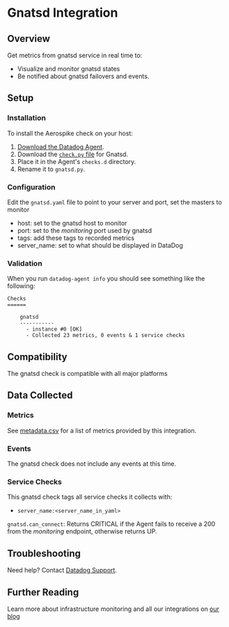 # Gnatsd Integration

## Overview

Get metrics from gnatsd service in real time to:

* Visualize and monitor gnatsd states
* Be notified about gnatsd failovers and events.

## Setup

### Installation

To install the Aerospike check on your host:

1. [Download the Datadog Agent][4].
2. Download the [`check.py` file][5] for Gnatsd.
3. Place it in the Agent's `checks.d` directory.
4. Rename it to `gnatsd.py`.

### Configuration

Edit the `gnatsd.yaml` file to point to your server and port, set the masters to monitor

* host: set to the gnatsd host to monitor
* port: set to the _monitoring_ port used by gnatsd
* tags: add these tags to recorded metrics
* server_name: set to what should be displayed in DataDog

### Validation

When you run `datadog-agent info` you should see something like the following:

    Checks
    ======

        gnatsd
        -----------
          - instance #0 [OK]
          - Collected 23 metrics, 0 events & 1 service checks

## Compatibility

The gnatsd check is compatible with all major platforms

## Data Collected
### Metrics

See [metadata.csv][1] for a list of metrics provided by this integration.

### Events
The gnatsd check does not include any events at this time.

### Service Checks
This gnatsd check tags all service checks it collects with:

* `server_name:<server_name_in_yaml>`

`gnatsd.can_connect`:
Returns CRITICAL if the Agent fails to receive a 200 from the _monitoring_ endpoint, otherwise returns UP.

## Troubleshooting
Need help? Contact [Datadog Support][2].

## Further Reading
Learn more about infrastructure monitoring and all our integrations on [our blog][3]


[1]: https://github.com/DataDog/datadog-sdk-testing/blob/master/lib/config/metadata.csv
[2]: http://docs.datadoghq.com/help/
[3]: https://www.datadoghq.com/blog/
[4]: https://app.datadoghq.com/account/settings#agent
[5]: https://github.com/DataDog/integrations-extras/blob/master/gnatsd/check.py
